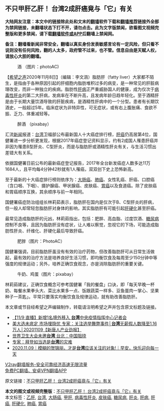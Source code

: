  <h2>不只甲肝乙肝！ 台湾2成肝癌竟与「它」有关</h2> <p class="notice"><b>大陆网友注意：本文中的链接除此处和文末的<a href="https://github.com/bannedbook/fanqiang" >翻墙</a>软件下载和<a href="https://github.com/killgcd/justmysocks/blob/master/README.md">翻墙推荐</a>链接外全部为禁网链接，未翻墙状态下打不开，请勿点击。此为文字版禁闻，欲看图文视频完整版和更多禁闻，请下载<a href="https://github.com/bannedbook/fanqiang">翻墙软件或APP</a>后翻墙上禁闻网。</p><p>备注：翻墙看新闻非常安全，翻墙以真实身份发表敏感言论有一定风险，但只看不说则没有任何风险，翻的人太多，政府管不过来，也不管。信息自由是天赋人权，请放心大胆的翻墙。</b></p>  <div class="entry"> <figure><figcaption>酒   （图片：photoAC)</figcaption></figure> <p>【<span class='wp_keywordlink_affiliate'><a href="https://www.soundofhope.org" title="希望之声" target="_blank">希望之声</a></span>2020年11月8日】（编辑：李文涵）脂肪肝（fatty liver）大家都不陌生，是指由于各种原因引起的肝细胞内脂肪堆积过多的病变，是一种常见的肝脏病理改变，而非一种独立的疾病。脂肪性<a href="https://www.bannedbook.org/bnews/tag/%E8%82%9D%E7%97%85/" class="st_tag internal_tag" rel="tag" title="标签 肝病 下的日志">肝病</a>正严重威胁国人的健康，成为仅次于<a href="https://www.bannedbook.org/bnews/tag/%e7%97%85%e6%af%92%e6%80%a7%e8%82%9d%e7%82%8e/" class="st_tag internal_tag" rel="tag" title="标签 病毒性肝炎 下的日志">病毒性肝炎</a>的第二大肝病，发病率在不断升高，且发病年龄日趋年轻化。至于酒精肝是由于长期大量饮酒导致的肝脏疾病，是酒精性肝病中的一个分型。患者有长期饮酒史，一般超过5年。临床症状为非特异性，可无症状，或有右上腹胀痛、食欲不振、乏力、体重减轻等。</p> <figure><figcaption>醉酒   （pixabay）</figcaption></figure> <p>汇流<span class='wp_keywordlink_affiliate'><a href="https://www.bannedbook.org/" title="新闻">新闻</a></span>报道：<a href="https://www.bannedbook.org/bnews/tag/%e5%8f%b0%e6%b9%be/" class="st_tag internal_tag" rel="tag" title="标签 台湾 下的日志">台湾</a>卫福部公布最新国人十大癌症排行榜，<a href="https://www.bannedbook.org/bnews/tag/%E8%82%9D%E7%99%8C/" class="st_tag internal_tag" rel="tag" title="标签 肝癌 下的日志">肝癌</a>仍高居第4位，国健署进一步分析更发现，根据2017年癌症登记资料显示，约有2成国人罹患肝癌并非因为罹患B型肝炎、C型肝炎，而是与脂肪肝或酒精性肝炎有关，与生活习惯出差错大有关系。</p> <p>依据国健署日前公布的最新癌症登记报告，2017年全台新发癌症人数多达11万1684人，且平均每4分钟42秒就有1人罹癌，双双创下史上恐怖新高。</p>  <p>至于最新的十大癌症排行榜则依序为：<a href="https://www.bannedbook.org/bnews/tag/%E5%A4%A7%E8%82%A0%E7%99%8C/" class="st_tag internal_tag" rel="tag" title="标签 大肠癌 下的日志">大肠癌</a>、<a href="https://www.bannedbook.org/bnews/tag/%e8%82%ba%e7%99%8c/" class="st_tag internal_tag" rel="tag" title="标签 肺癌 下的日志">肺癌</a>、女性乳癌、肝癌、口腔癌（含口咽、下咽）、摄护腺癌、甲状腺癌、皮肤癌、<a href="https://www.bannedbook.org/bnews/tag/%E8%83%83%E7%99%8C/" class="st_tag internal_tag" rel="tag" title="标签 胃癌 下的日志">胃癌</a>以及食道癌。除了皮肤癌和胃癌顺序互换，其余顺序与前一年相同。</p> <p>国健署癌症防治组组长林莉茹表示，脂肪肝在国内是仅次于B、C型肝炎的肝病，但一般人却常轻忽脂肪肝对身体的影响，其实脂肪肝有可能引起<a href="https://www.bannedbook.org/bnews/tag/%e8%82%9d%e7%a1%ac%e5%8c%96/" class="st_tag internal_tag" rel="tag" title="标签 肝硬化 下的日志">肝硬化</a>甚至肝癌。</p> <p>最常见造成脂肪肝的元凶，林莉茹指出，包括：肥胖、高血脂、过度饮酒、<a href="https://www.bannedbook.org/bnews/tag/%e7%b3%96%e5%b0%bf%e7%97%85/" class="st_tag internal_tag" rel="tag" title="标签 糖尿病 下的日志">糖尿病</a>控制不良等，且因为脂肪肝没有症状，让人难以察觉，忽视它的下场，可能造成脂肪性肝炎、纤维化、肝硬化最后导致肝癌。</p>  <figure><figcaption>肥胖（图片：PhotoAC）</figcaption></figure> <p>国健署强调，目前脂肪肝虽没有有效的治疗药物，但改善脂肪肝可从日常生活做起，最有效的治疗方法是培养良好生活习惯，即均衡饮食及每周至少150分钟中等强度的规律运动；另外，培养正确饮食观念，亦是消除脂肪肝的重要关键。</p> <figure><figcaption>牛奶、鸡蛋（图片：pixabay）</figcaption></figure> <p>林莉茹建议，正确饮食概念可参考国健署「我的餐盘」口诀，即「每天早晚一杯奶、每餐水果拳头大、菜比水果多一点、饭跟蔬菜一样多、豆鱼蛋肉一掌心、坚果种子一茶匙」。平常只要落实均衡饮食及规律运动，就有助改善脂肪肝。</p> <p>本文章或节目经希望之声编辑制作，转载请注明希望之声并包含原文标题及链接。</p>  <ul class='op-related-articles' title='相关阅读'> <li><a href='https://www.bannedbook.org/bnews/bannedvideo/20201109/1428224.html' target='_blank'>【11/9 直播】新增1名境外移入 <b>台湾</b>中央疫情指挥中心记者会</a></li> <li><a href='https://www.bannedbook.org/bnews/taiwannews/20201109/1428214.html' target='_blank'>美大选未底定 市场埋隐忧 专家：关注选举舞弊事件│<b>台湾</b>无薪假人数降至1.16万人│20201109【新唐人产业劲报】</a></li> <li><a href='https://www.bannedbook.org/bnews/baitai/20201109/1428201.html' target='_blank'>世界卫生大会未邀<b>台湾</b> 台北：中国阻挠</a></li> <li><a href='https://www.bannedbook.org/bnews/cnnews/hknews/20201109/1428087.html' target='_blank'>专家：拜登如当选是<b>台湾</b>的灾难</a></li> <li><a href='https://www.bannedbook.org/bnews/taiwannews/20201109/1428029.html' target='_blank'>2020.11.09｜模糊的贺锦丽，才是<b>台湾</b>应该关注的对象!｜早安，快乐迎向每一天</a></li> </ul> <p class="texttj"> <a href="https://www.bannedbook.org/forum23/topic22702.html" target="_blank">V2ray翻墙服务-安全可靠经济高速无限流量</a><br/> <a href="https://github.com/bannedbook/fanqiang/wiki/%E7%A6%81%E9%97%BB%E7%BD%91%E5%AE%89%E5%8D%93%E7%BF%BB%E5%A2%99%E6%96%B0%E9%97%BBAPP" target="_blank">免费PC翻墙、安卓VPN翻墙APP</a></p><p>原文链接：<a class="src_link"  href="https://www.soundofhope.org/post/390235" target="_blank">不只甲肝乙肝！ 台湾2成肝癌竟与「它」有关</a></p><a name='sharetosocial'></a>       <div><b>本文的图文或视频完整版</b>：<a href='https://www.bannedbook.org/bnews/comments/20201109/1428237.html'>不只甲肝乙肝！ 台湾2成肝癌竟与「它」有关</a></div>  </div><!--END ENTRY--> <div class="postfooter"> <div>本文标签：<a href="https://www.bannedbook.org/bnews/tag/%E4%B9%99%E8%82%9D/" rel="tag">乙肝</a>, <a href="https://www.bannedbook.org/bnews/tag/%e5%8f%b0%e6%b9%be/" rel="tag">台湾</a>, <a href="https://www.bannedbook.org/bnews/tag/%E5%A4%A7%E8%82%A0%E7%99%8C/" rel="tag">大肠癌</a>, <a href="https://www.bannedbook.org/bnews/tag/%E7%94%B2%E8%82%9D/" rel="tag">甲肝</a>, <a href="https://www.bannedbook.org/bnews/tag/%e7%97%85%e6%af%92%e6%80%a7%e8%82%9d%e7%82%8e/" rel="tag">病毒性肝炎</a>, <a href="https://www.bannedbook.org/bnews/tag/%E7%9A%AE%E8%82%A4%E7%99%8C/" rel="tag">皮肤癌</a>, <a href="https://www.bannedbook.org/bnews/tag/%e7%b3%96%e5%b0%bf%e7%97%85/" rel="tag">糖尿病</a>, <a href="https://www.bannedbook.org/bnews/tag/%E8%82%9D%E7%82%8E/" rel="tag">肝炎</a>, <a href="https://www.bannedbook.org/bnews/tag/%E8%82%9D%E7%97%85/" rel="tag">肝病</a>, <a href="https://www.bannedbook.org/bnews/tag/%E8%82%9D%E7%99%8C/" rel="tag">肝癌</a>, <a href="https://www.bannedbook.org/bnews/tag/%e8%82%9d%e7%a1%ac%e5%8c%96/" rel="tag">肝硬化</a>, <a href="https://www.bannedbook.org/bnews/tag/%e8%82%ba%e7%99%8c/" rel="tag">肺癌</a>, <a href="https://www.bannedbook.org/bnews/tag/%E8%83%83%E7%99%8C/" rel="tag">胃癌</a></div>  </div><!--END POSTFOOTER--> 
